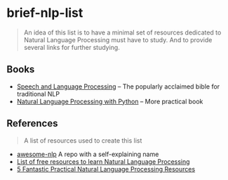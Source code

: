 # brief-nlp-list

> An idea of this list is to have a minimal set of resources dedicated to Natural Language Processing must have to study. And to provide several links for further studying. 

## Books

- [Speech and Language Processing](https://web.stanford.edu/~jurafsky/slp3/) – The popularly acclaimed bible for traditional NLP
- [Natural Language Processing with Python](http://www.nltk.org/book/) – More practical book

## References

> A list of resources used to create this list 

- [awesome-nlp](https://github.com/keon/awesome-nlp) A repo with a self-explaining name
- [List of free resources to learn Natural Language Processing](https://hackernoon.com/list-of-free-resources-to-learn-natural-language-processing-5bc4b76db552)
- [5 Fantastic Practical Natural Language Processing Resources](https://www.kdnuggets.com/2018/02/5-fantastic-practical-natural-language-processing-resources.html)


